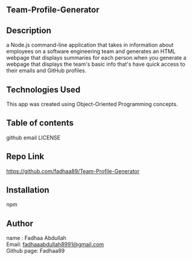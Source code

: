 ## Team-Profile-Generator

## Description
a Node.js command-line application that takes in information about employees on a software engineering team and generates an HTML webpage that displays summaries for each person.when you generate a webpage that displays the  team's basic info that's have quick access to their emails and GitHub profiles.

## Technologies Used
This app was created using Object-Oriented Programming concepts.

## Table of contents
github
email
LICENSE

## Repo Link
https://github.com/fadhaa89/Team-Profile-Generator
 

## Installation
npm



## Author
name : Fadhaa Abdullah </br>
Email: fadhaaabdullah8991@gmail.com </br>
Github page: Fadhaa89